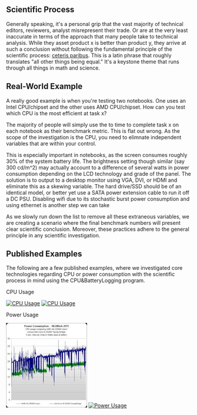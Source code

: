 ## Scientific Process

Generally speaking, it's a personal grip that the vast majority of technical editors, reviewers, analyst misrepresent their trade. Or are at the very least inaccurate in terms of the approach that many people take to technical analysis. While they asset product x is better than product y, they arrive at such a conclusion without following the fundamental principle of the scientific process: [ceteris paribus](http://en.wikipedia.org/wiki/Ceteris_paribus). This is a latin phrase that roughly translates "all other things being equal." It's a keystone theme that runs through all things in math and science.

## Real-World Example

A really good example is when you're testing two notebooks. One uses an Intel CPU/chipset and the other uses AMD CPU/chipset. How can you test which CPU is the most efficient at task x?

The majority of people will simply use the to time to complete task x on each notebook as their benchmark metric. This is flat out wrong. As the scope of the investigation is the CPU, you need to elimnate independent variables that are within your control.

This is especially important in notebooks, as the screen consumes roughly 30% of the system battery life. The brightness setting though similar (say 300 cd/m^2) may actually account to a difference of several watts in power consumption depending on the LCD technology and grade of the panel. The solution is to output to a desktop monitor using VGA, DVI, or HDMI and eliminate this as a skewing variable. The hard drive/SSD should be of an identical model, or better yet use a SATA power extension cable to run it off a DC PSU. Disabling wifi due to its stochastic burst power consumption and using ethernet is another step we can take

As we slowly run down the list to remove all these extraneous variables, we are creating a scenario where the final benchmark numbers will present clear scientific conclusion. Moreover, these practices adhere to the general principle in any scientific investigation.

## Published Examples

The following are a few published examples, where we investigated core technologies regarding CPU or power consumption with the scientific process in mind using the CPU&BatteryLogging program.

CPU Usage

[![CPU Usage](https://encrypted-tbn1.gstatic.com/images?q=tbn:ANd9GcRAvGQusNCCsivv-8MljHORyIJ7v2KTxk5V5LHJJOfl-GXnG-02-g)](http://media.bestofmicro.com/1/A/278686/original/transcodingperf_cpu.png)
[![CPU Usage](https://encrypted-tbn3.gstatic.com/images?q=tbn:ANd9GcTmecMCYtQVcg6mhU4mZRvJ0BRUMKQ_vF_PK5vDnU8zynbUqF3KSg)](http://media.bestofmicro.com/Z/K/335648/original/cpu_pcmark.png)

Power Usage

[![Power Usage](/documentation/power_example2.jpg)](http://media.bestofmicro.com/1/D/278689/original/transcodingquality_power.png)
[![Power Usage](https://encrypted-tbn1.gstatic.com/images?q=tbn:ANd9GcRAvGQusNCCsivv-8MljHORyIJ7v2KTxk5V5LHJJOfl-GXnG-02-g)](http://thgtr.com/wp-content/uploads/2011/06/power_-_rlumark.png)
